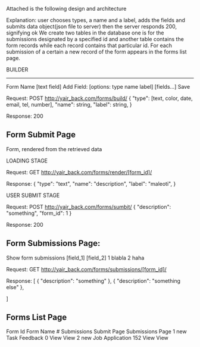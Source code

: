
Attached is the following design and architecture

Explanation: user chooses types, a name and a label, adds the fields and submits data object(json file to server) then the server responds 200, signifying ok We create two tables in the database one is for the submissions designated by a specified id and another table contains the form records while each record contains that particular id. For each submission of a certain a new record of the form appears in the forms list page.


BUILDER


--------------

Form Name [text field]
Add Field:	[options: type name label]
[fields...]
Save

Request:
POST http://yair_back.com/forms/build/
{
	"type": [text, color, date, email, tel, number],
	"name": string,
	"label": string,
}

Response: 200




Form Submit Page
-------------------------

Form, rendered from the retrieved data

LOADING STAGE

Request:
GET http://yair_back.com/forms/render/[form_id]/

Response:
{
	"type": "text",
	"name": "description",
	"label": "maleoti",
}

USER SUBMIT STAGE

Request:
POST http://yair_back.com/forms/sumbit/
{
	"description": "something",
	"form_id": 1
}

Response: 200






Form Submissions Page:
---------------------------------
Show form submissions
	[field_1]	[field_2]
1	blabla
2	haha

Request:
GET http://yair_back.com/forms/submissions/[form_id]/

Response:
[
	{
		"description": "something"
	},
	{
		"description": "something else"
	},

]


Forms List Page
----------------------
Form Id 	Form Name 	# Submissions 	Submit Page 	Submissions Page
1 new      	Task Feedback   	0             		View  	View
2 new      	Job Application 	152           	View  	View



